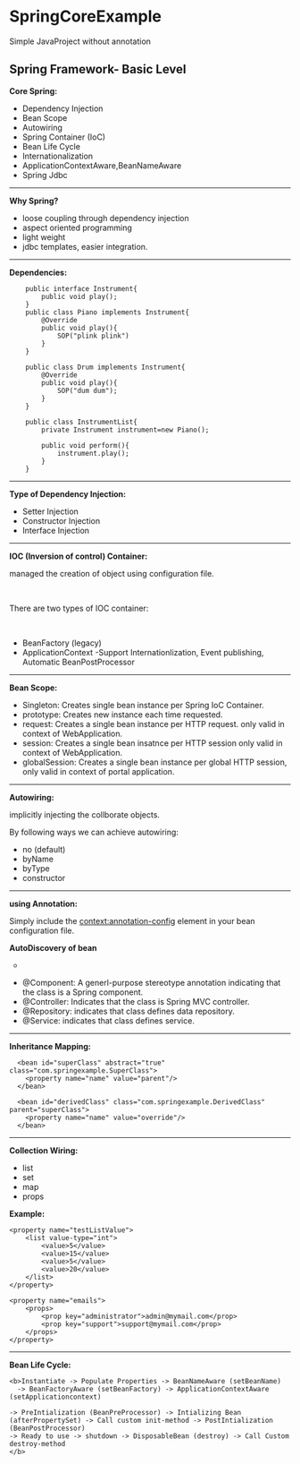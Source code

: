 # SpringCoreExample
Simple JavaProject without annotation

Spring Framework- Basic Level
-----------------------------
<b>Core Spring:</b><br>
	<ul><li>Dependency Injection</li>
	<li>Bean Scope</li>
	<li>Autowiring</li>
	<li>Spring Container (IoC)</li>
	<li>Bean Life Cycle</li>
	<li>Internationalization</li>
	<li>ApplicationContextAware,BeanNameAware</li>
	<li>Spring Jdbc</li>
	</ul>
<hr>
<b>Why Spring?</b><br>
	<ul><li>loose coupling through dependency injection</li>
	<li>aspect oriented programming</li>
	<li>light weight</li>
	<li>jdbc templates, easier integration.</li></ul>
	
<hr>	
<b>Dependencies:</b><br>
        
        
        public interface Instrument{
        	public void play();
        }
        public class Piano implements Instrument{
        	@Override
        	public void play(){
        		SOP("plink plink")
        	}
        }
        
        public class Drum implements Instrument{
        	@Override
        	public void play(){
        		SOP("dum dum");
        	}
        }
        
        public class InstrumentList{
        	private Instrument instrument=new Piano();
        	
        	public void perform(){
        		instrument.play();
        	}
        }

<hr>
<b>Type of Dependency Injection:</b><br>
	<ul><li>Setter Injection</li>
	<li>Constructor Injection</li>
	<li>Interface Injection</li></ul>
	
<hr>
<b>IOC (Inversion of control) Container:</b><br>
<p>managed the creation of object using configuration file.</p><br>
<p>There are two types of IOC container:</p><br>
	<ul><li>BeanFactory (legacy)</li>
	<li>ApplicationContext -Support Internationlization, Event publishing, Automatic BeanPostProcessor</li></ul>

<hr>
<b>Bean Scope:</b><br>
<ul>
 <li>Singleton: Creates single bean instance per Spring IoC Container.</li>
 <li>prototype: Creates new instance each time requested.</li>
 <li>request: Creates a single bean instance per HTTP request. only valid in context of WebApplication.</li>
 <li>session: Creates a single bean insatnce per HTTP session only valid in context of WebApplication.</li>
 <li>globalSession: Creates a single bean instance per global HTTP session, only valid in context of portal application.</li>
</ul>

<hr>
<b>Autowiring:</b><br>
<p>implicitly injecting the collborate objects.</p>
<p>By following ways we can achieve autowiring:</p>
<ul>
<li>no (default)</li>
<li>byName</li>
<li>byType</li>
<li>constructor</li>
</ul>

<hr>
<b>using Annotation:</b><br>

Simply include the <context:annotation-config> element in your bean configuration file.

<b>AutoDiscovery of bean</b><br>
<ul type="circle">
<li><context:component-scan base-package="com.spring.example.controller"/></li>
</ul>
<ul>
<li>@Component: A generl-purpose stereotype annotation indicating that the class is a Spring component.</li>
<li>@Controller: Indicates that the class is Spring MVC controller.</li>
<li>@Repository: indicates that class defines data repository.</li>
<li>@Service: indicates that class defines service.</li>
</ul>

<hr>
<b>Inheritance Mapping:</b><br>


      <bean id="superClass" abstract="true" class="com.springexample.SuperClass">
      	<property name="name" value="parent"/>
      </bean>
      
      <bean id="derivedClass" class="com.springexample.DerivedClass" parent="superClass">
      	<property name="name" value="override"/>
      </bean>

<hr>
<b>Collection Wiring:</b><br>
<ul>
<li>list</li>
<li>set</li>
<li>map</li>
<li>props</li>
</ul>

<b>Example:</b><br>

	<property name="testListValue">
		<list value-type="int">
			<value>5</value>
			<value>15</value>
			<value>5</value>
			<value>20</value>
		</list>
	</property>
	
	<property name="emails">
		<props>
			<prop key="administrator">admin@mymail.com</prop>
			<prop key="support">support@mymail.com</prop>
		</props>
	</property>
	
<hr>
<b>Bean Life Cycle:</b><br>

	<b>Instantiate -> Populate Properties -> BeanNameAware (setBeanName) 
	  -> BeanFactoryAware (setBeanFactory) -> ApplicationContextAware (setApplicationcontext)
	
	-> PreIntialization (BeanPreProcessor) -> Intializing Bean (afterPropertySet) -> Call custom init-method -> PostIntialization (BeanPostProcessor) 
	-> Ready to use -> shutdown -> DisposableBean (destroy) -> Call Custom destroy-method
	</b>


